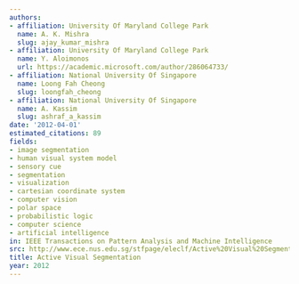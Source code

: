```yaml
---
authors:
- affiliation: University Of Maryland College Park
  name: A. K. Mishra
  slug: ajay_kumar_mishra
- affiliation: University Of Maryland College Park
  name: Y. Aloimonos
  url: https://academic.microsoft.com/author/286064733/
- affiliation: National University Of Singapore
  name: Loong Fah Cheong
  slug: loongfah_cheong
- affiliation: National University Of Singapore
  name: A. Kassim
  slug: ashraf_a_kassim
date: '2012-04-01'
estimated_citations: 89
fields:
- image segmentation
- human visual system model
- sensory cue
- segmentation
- visualization
- cartesian coordinate system
- computer vision
- polar space
- probabilistic logic
- computer science
- artificial intelligence
in: IEEE Transactions on Pattern Analysis and Machine Intelligence
src: http://www.ece.nus.edu.sg/stfpage/eleclf/Active%20Visual%20Segmentation_TPAMI_2012.pdf
title: Active Visual Segmentation
year: 2012
---
```

